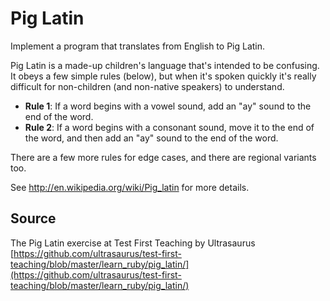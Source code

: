 # Pig Latin

Implement a program that translates from English to Pig Latin.

Pig Latin is a made-up children's language that's intended to be
confusing. It obeys a few simple rules (below), but when it's spoken
quickly it's really difficult for non-children (and non-native speakers)
to understand.

- **Rule 1**: If a word begins with a vowel sound, add an "ay" sound to
  the end of the word.
- **Rule 2**: If a word begins with a consonant sound, move it to the
  end of the word, and then add an "ay" sound to the end of the word.

There are a few more rules for edge cases, and there are regional
variants too.

See <http://en.wikipedia.org/wiki/Pig_latin> for more details.

## Source

The Pig Latin exercise at Test First Teaching by Ultrasaurus [https://github.com/ultrasaurus/test-first-teaching/blob/master/learn_ruby/pig_latin/](https://github.com/ultrasaurus/test-first-teaching/blob/master/learn_ruby/pig_latin/)

